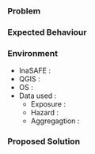 ### Problem

### Expected Behaviour

### Environment
* InaSAFE : 
* QGIS : 
* OS : 
* Data used :
  * Exposure : 
  * Hazard : 
  * Aggregagtion :

### Proposed Solution
